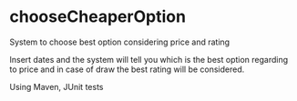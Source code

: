 # chooseCheaperOption
System to choose best option considering price and rating

Insert dates and the system will tell you which is the best option regarding to price and in case of draw the best rating will be considered.

Using Maven, JUnit tests
